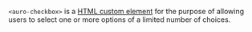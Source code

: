 `<auro-checkbox>` is a [HTML custom element](https://developer.mozilla.org/en-US/docs/Web/Web_Components/Using_custom_elements) for the purpose of allowing users to select one or more options of a limited number of choices.
